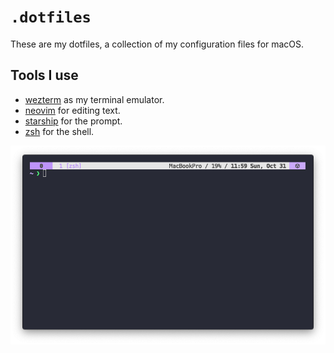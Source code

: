 # `.dotfiles`

These are my dotfiles, a collection of my configuration files for macOS.

## Tools I use
- [wezterm](https://github.com/wez/wezterm) as my terminal emulator.
- [neovim](https://github.com/neovim/neovim) for editing text.
- [starship](https://starship.rs/) for the prompt.
- [zsh](https://www.zsh.org/) for the shell.

![screenshot](resources/screenshot.png)
